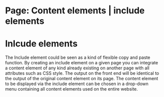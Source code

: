 Page: Content elements | include elements
=============

# Inlcude elements

The Include element could be seen as a kind of flexible copy and paste function. By creating an include element on a given page you can integrate a content element of any kind already existing on another page with all attributes such as CSS style. The output on the front end will be identical to the output of the original content element on its page. The content element to be displayed via the include element can be chosen in a drop-down menu containing all content elements used on the entire website.
